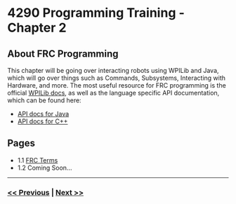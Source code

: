 # 4290 Programming Training - Chapter 2
## About FRC Programming
This chapter will be going over interacting robots using WPILib and Java, which will go over things such as Commands, Subsystems, Interacting with Hardware, and more. The most useful resource for FRC programming is the official [WPILib docs](https://docs.wpilib.org/en/stable/index.html), as well as the language specific API documentation, which can be found here: 
- [API docs for Java](https://github.wpilib.org/allwpilib/docs/release/java/index.html)
- [API docs for C++](https://github.wpilib.org/allwpilib/docs/release/cpp/index.html)

## Pages
- 1.1 [FRC Terms](./1_frc_terms.md)
- 1.2 Coming Soon...

---

### [<< Previous](../chapter_1/8_for_while_loops.md) | [Next >>](./1_frc_terms.md)
